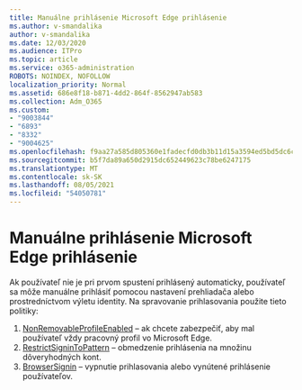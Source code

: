 ```yaml
---
title: Manuálne prihlásenie Microsoft Edge prihlásenie
ms.author: v-smandalika
author: v-smandalika
ms.date: 12/03/2020
ms.audience: ITPro
ms.topic: article
ms.service: o365-administration
ROBOTS: NOINDEX, NOFOLLOW
localization_priority: Normal
ms.assetid: 686e8f18-b871-4dd2-864f-8562947ab583
ms.collection: Adm_O365
ms.custom:
- "9003844"
- "6893"
- "8332"
- "9004625"
ms.openlocfilehash: f9aa27a585d805360e1fadecfd0db3b11d15a3594ed5bd5dc6c68cec37a4d6a2
ms.sourcegitcommit: b5f7da89a650d2915dc652449623c78be6247175
ms.translationtype: MT
ms.contentlocale: sk-SK
ms.lasthandoff: 08/05/2021
ms.locfileid: "54050781"
---
```

# <a name="sign-in-to-microsoft-edge-manually"></a>Manuálne prihlásenie Microsoft Edge prihlásenie

Ak používateľ nie je pri prvom spustení prihlásený automaticky, používateľ sa môže manuálne prihlásiť pomocou nastavení prehliadača alebo prostredníctvom výletu identity. Na spravovanie prihlasovania použite tieto politiky:

1. [NonRemovableProfileEnabled](https://docs.microsoft.com/deployedge/microsoft-edge-policies#nonremovableprofileenabled) – ak chcete zabezpečiť, aby mal používateľ vždy pracovný profil vo Microsoft Edge.
2. [RestrictSigninToPattern](https://docs.microsoft.com/deployedge/microsoft-edge-policies#restrictsignintopattern) – obmedzenie prihlásenia na množinu dôveryhodných kont.
3. [BrowserSignin](https://docs.microsoft.com/deployedge/microsoft-edge-policies#browsersignin) – vypnutie prihlasovania alebo vynútené prihlásenie používateľov.

